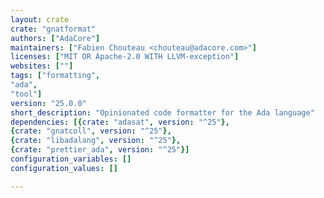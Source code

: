 ```yaml
---
layout: crate
crate: "gnatformat"
authors: ["AdaCore"]
maintainers: ["Fabien Chouteau <chouteau@adacore.com>"]
licenses: ["MIT OR Apache-2.0 WITH LLVM-exception"]
websites: [""]
tags: ["formatting",
"ada",
"tool"]
version: "25.0.0"
short_description: "Opinionated code formatter for the Ada language"
dependencies: [{crate: "adasat", version: "^25"},
{crate: "gnatcoll", version: "^25"},
{crate: "libadalang", version: "^25"},
{crate: "prettier_ada", version: "^25"}]
configuration_variables: []
configuration_values: []

---
```



